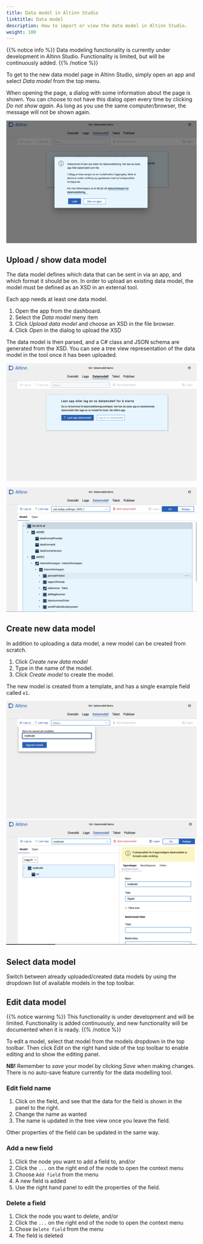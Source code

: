 ```yaml
---
title: Data model in Altinn Studio
linktitle: Data model
description: How to import or view the data model in Altinn Studio.
weight: 100
---
```


{{% notice info %}}
Data modeling functionality is currently under development in Altinn Studio. 
Functionality is limited, but will be continuously added.
{{% /notice %}}

To get to the new data model page in Altinn Studio, simply open an app and select _Data model_
from the top menu.

When opening the page, a dialog with some information about the page is shown. You can choose 
to not have this dialog open every time by clicking _Do not show again_. As long as you use the
same computer/browser, the message will not be shown again.

![Info om ny side](info-dialog.png "Info om ny side")

## Upload / show data model
The data model defines which data that can be sent in via an app, and which format it should be on.
In order to upload an existing data model, the model must be defined as an XSD in an external tool.

Each app needs at least one data model.

1. Open the app from the dashboard.
2. Select the _Data model_ meny item
3. Click _Upload data model_ and choose an XSD in the file browser.
4. Click _Open_ in the dialog to upload the XSD

The data model is then parsed, and a C# class and JSON schema are generated from the XSD.
You can see a tree view representation of the data model in the tool once it has been uploaded.

![Upload / show model](upload-datamodel.png "Upload / show model")

![Upload / show model](view-model.png "Upload / show model")

## Create new data model
In addition to uploading a data model, a new model can be created from scratch.

1. Click _Create new data model_
2. Type in the name of the model.
3. Click _Create model_ to create the model.

The new model is created from a template, and has a single example field called `e1`.

![Create new model](create-new.png "Create new model")
![Show new model](view-new-model.png "Show new model")

## Select data model
Switch between already uploaded/created data models by using the dropdown list of available
models in the top toolbar.

## Edit data model
{{% notice warning %}}
This functionality is under development and will be limited. Functionality is added
continuously, and new functionality will be documented when it is ready.
{{% /notice %}}

To edit a model, select that model from the models dropdown in the top toolbar. Then click _Edit_
on the right hand side of the top toolbar to enable editing and to show the editing panel.

**NB!** Remember to _save_ your model by clicking _Save_ when making changes. There is no auto-save
feature currently for the data modelling tool.

### Edit field name
1. Click on the field, and see that the data for the field is shown in the panel to the right.
2. Change the name as wanted
3. The name is updated in the tree view once you leave the field.

Other properties of the field can be updated in the same way.

### Add a new field
1. Click the node you want to add a field to, and/or
2. Click the `...` on the right end of the node to open the context menu
3. Choose `Add field` from the menu
4. A new field is added
5. Use the right hand panel to edit the properties of the field.

### Delete a field
1. Click the node you want to delete, and/or
2. Click the `...` on the right end of the node to open the context menu
3. Chose `Delete field` from the menu
4. The field is deleted
